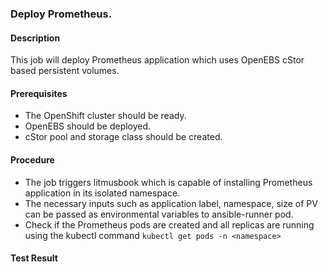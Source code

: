 ### Deploy Prometheus.

#### Description

This job will deploy Prometheus application which uses OpenEBS cStor based persistent volumes.

#### Prerequisites

- The OpenShift cluster should be ready.
- OpenEBS should be deployed.
- cStor pool and storage class should be created.

#### Procedure

- The job triggers litmusbook which is capable of installing Prometheus application in its isolated namespace.
- The necessary inputs such as application label, namespace, size of PV can be passed as environmental variables to ansible-runner pod.
- Check if the Prometheus pods are  created and all replicas are running using the kubectl command `kubectl get pods -n <namespace>`

#### Test Result

